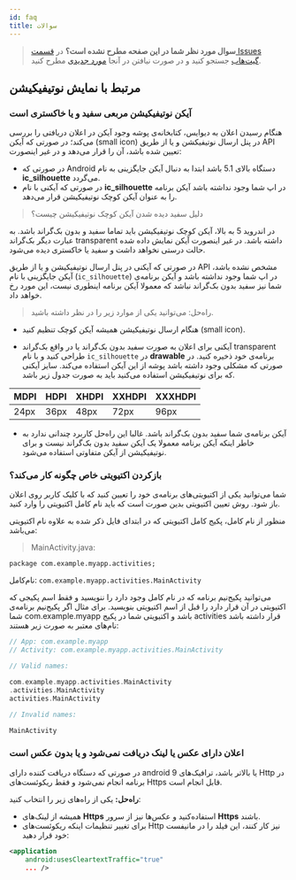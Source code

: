 ```yaml
---
id: faq
title: سوالات
---
```



> **سوال مورد نظر شما در این صفحه مطرح نشده است؟** در [قسمت Issues گیت‌هاب](https://github.com/pusheco/android-studio-sample/issues?utf8=%E2%9C%93&q=is%3Aissue) جستجو کنید و در صورت نیافتن در آنجا [مورد جدیدی](https://github.com/pusheco/android-studio-sample/issues/new) مطرح کنید.

## مرتبط با نمایش نوتیفیکیشن

### آیکن نوتیفیکیشن مربعی سفید و یا خاکستری‌ است

هنگام رسیدن اعلان به دیوایس، کتابخانه‌ی پوشه وجود آیکن در اعلان دریافتی را بررسی می‌کند؛ در صورتی که آیکن (small icon)  در پنل ارسال نوتیفیکشن و یا از طریق API تعیین شده باشد، آن را قرار می‌دهد و در غیر اینصورت:

* در صورتی که Android دستگاه بالای 5.1 باشد ابتدا به دنبال آیکن جایگزینی به نام **ic_silhouette** می‌گردد.
* در صورتی که آیکنی با نام **ic_silhouette** در اپ شما وجود نداشته  باشد آیکن برنامه را به عنوان آیکن کوچک نوتیفیکیشن قرار می‌دهد.

> دلیل سفید دیده شدن آیکن کوچک نوتیفیکیشن چیست؟

در اندروید 5 به بالا، آیکن کوچک نوتیفیکیشن باید تماما سفید و بدون بک‌گراند باشد. به عبارت دیگر بک‌گراند transparent داشته باشد. در غیر اینصورت آیکن نمایش‌ داده شده حالت درستی نخواهد داشت و سفید یا خاکستری دیده می‌شود.

در صورتی که آیکنی در پنل ارسال نوتیفیکیشن و یا از طریق API مشخص نشده باشد، آیکن جایگزینی با نام (`ic_silhouette`) در اپ شما وجود نداشته باشد و آیکن برنامه‌ی شما نیز سفید بدون بک‌گراند نباشد که معمولا آیکن برنامه اینطوری نیست، این مورد رخ خواهد داد.

> راه‌حل: می‌توانید یکی از موارد زیر را در نظر داشته باشید.

- هنگام ارسال نوتیفیکیشن همیشه آیکن کوچک تنظیم کنید (small icon).

- آیکنی برای اعلان به صورت سفید بدون بک‌گراند یا در واقع بک‌گراند transparent طراحی‌ کنید و با نام ‌`ic_silhouette` در **drawable**  برنامه‌ی خود ذخیره‌ کنید. در صورتی که مشکلی وجود‌ داشته باشد پوشه از این آیکن استفاده می‌کند. سایز آیکنی که برای نوتیفیکیشن استفاده می‌کنید باید به صورت جدول زیر باشد.

MDPI | HDPI | XHDPI | XXHDPI | XXXHDPI
-|-|-|-|-|
24px | 36px | 48px | 72px | 96px

-  آیکن برنامه‌ی شما سفید بدون بک‌گراند باشد. غالبا این راه‌حل کاربرد چندانی ندارد به خاطر اینکه آیکن برنامه معمولا یک آیکن سفید بدون بک‌گراند نیست  و برای نوتیفیکیشن از آیکن متفاوتی استفاده می‌شود.


### بازکردن اکتیویتی خاص چگونه کار می‌کند؟
شما می‌توانید یکی از اکتیویتی‌های برنامه‌ی خود را تعیین کنید که با کلیک کاربر روی اعلان باز شود. روش تعیین اکتیویتی بدین صورت است که 
باید نام کامل اکتیویتی را وارد کنید.

منظور از نام کامل، پکیج کامل اکتیویتی که در ابتدای فایل ذکر شده به علاوه نام اکتیویتی می‌باشد: 

> MainActivity.java:

```
package com.example.myapp.activities;
```

نام‌کامل: `com.example.myapp.activities.MainActivity`

می‌توانید پکیج‌نیم برنامه که در نام کامل وجود دارد را ننویسید و فقط اسم پکیجی که اکتیویتی در آن قرار دارد را قبل از اسم اکتیویتی بنویسید. برای مثال اگر پکیج‌نیم برنامه‌ی شما ‌com.example.myapp باشد و اکتیویتی شما در پکیج activities قرار داشته باشد نام‌های معتبر به صورت زیر هستند: 

```cpp
// App: com.example.myapp
// Activity: com.example.myapp.activities.MainActivity

// Valid names:

com.example.myapp.activities.MainActivity
.activities.MainActivity
activities.MainActivity

// Invalid names:

MainActivity
```


### اعلان دارای عکس یا لینک دریافت نمی‌شود و یا بدون عکس است

در صورتی که دستگاه دریافت کننده دارای android 9 یا بالاتر باشد، ترافیک‌های Http در برنامه انجام نمی‌شود و فقط ریکوئست‌های Https قابل انجام است.

**راه‌حل:** یکی از راه‌های زیر را انتخاب کنید:

- همیشه از لینک‌های **Https** استفاده‌کنید و عکس‌ها نیز از سرور **Https** باشند.
- برای تغییر تنظیمات اینکه ریکوئست‌های Http نیز کار کنند، این فیلد را در مانیفست خود قرار دهید:

```xml
<application
    android:usesCleartextTraffic="true"
    ... />
```